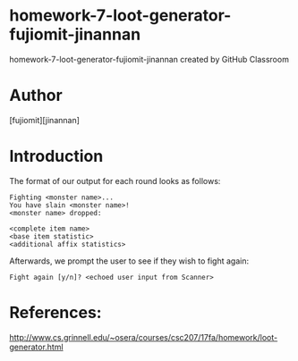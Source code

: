 # homework-7-loot-generator-fujiomit-jinannan
homework-7-loot-generator-fujiomit-jinannan created by GitHub Classroom

# Author
[fujiomit][jinannan]

# Introduction
The format of our output for each round looks as follows:

```
Fighting <monster name>...
You have slain <monster name>!
<monster name> dropped:

<complete item name>
<base item statistic>
<additional affix statistics>
```
Afterwards, we prompt the user to see if they wish to fight again:

```
Fight again [y/n]? <echoed user input from Scanner>
```


# References:
http://www.cs.grinnell.edu/~osera/courses/csc207/17fa/homework/loot-generator.html
